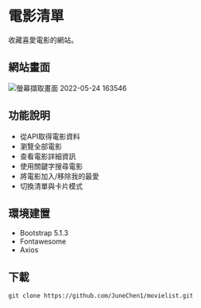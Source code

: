 # 電影清單
收藏喜愛電影的網站。
## 網站畫面
![螢幕擷取畫面 2022-05-24 163546](https://user-images.githubusercontent.com/103798145/169988051-cdcd9457-9a2e-4a1e-9791-26dcc377d014.jpg)
## 功能說明
- 從API取得電影資料
- 瀏覽全部電影
- 查看電影詳細資訊
- 使用關鍵字搜尋電影
- 將電影加入/移除我的最愛
- 切換清單與卡片模式
## 環境建置
- Bootstrap 5.1.3
- Fontawesome
- Axios
## 下載
```
git clone https://github.com/JuneChen1/movielist.git
```
